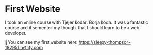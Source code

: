 # First Website

I took an online course with Tjejer Kodar: Börja Koda.
It was a fantastic course and it semented my thought that I should learn to be a web developer. 

💜You can see my first website here:
https://sleepy-thompson-182951.netlify.com
